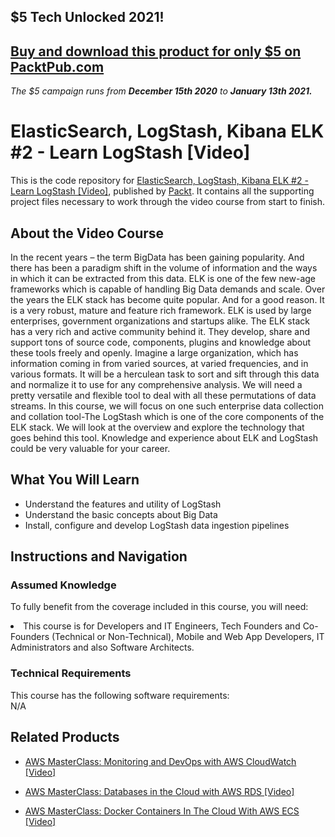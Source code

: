 ## $5 Tech Unlocked 2021!
[Buy and download this product for only $5 on PacktPub.com](https://www.packtpub.com/)
-----
*The $5 campaign         runs from __December 15th 2020__ to __January 13th 2021.__*

# ElasticSearch, LogStash, Kibana ELK #2 - Learn LogStash [Video]
This is the code repository for [ElasticSearch, LogStash, Kibana ELK #2 - Learn LogStash [Video]](https://www.packtpub.com/big-data-and-business-intelligence/elasticsearch-logstash-kibana-elk-2-learn-logstash-video), published by [Packt](https://www.packtpub.com/?utm_source=github). It contains all the supporting project files necessary to work through the video course from start to finish.
## About the Video Course
In the recent years – the term BigData has been gaining popularity. And there has been a paradigm shift in the volume of information and the ways in which it can be extracted from this data. ELK is one of the few new-age frameworks which is capable of handling Big Data demands and scale. Over the years the ELK stack has become quite popular. And for a good reason. It is a very robust, mature and feature rich framework. ELK is used by large enterprises, government organizations and startups alike. The ELK stack has a very rich and active community behind it. They develop, share and support tons of source code, components, plugins and knowledge about these tools freely and openly. Imagine a large organization, which has information coming in from varied sources, at varied frequencies, and in various formats. It will be a herculean task to sort and sift through this data and normalize it to use for any comprehensive analysis. We will need a pretty versatile and flexible tool to deal with all these permutations of data streams. In this course, we will focus on one such enterprise data collection and collation tool-The LogStash which is one of the core components of the ELK stack. We will look at the overview and explore the technology that goes behind this tool. Knowledge and experience about ELK and LogStash could be very valuable for your career.

<H2>What You Will Learn</H2>
<DIV class=book-info-will-learn-text>
<UL>
<LI> Understand the features and utility of LogStash</LI>
<LI> Understand the basic concepts about Big Data</LI>
<LI> Install, configure and develop LogStash data ingestion pipelines</LI>
</UL></DIV>

## Instructions and Navigation
### Assumed Knowledge
To fully benefit from the coverage included in this course, you will need:<br/>
<DIV class=book-info-will-learn-text>
<LI> This course is for Developers and IT Engineers, Tech Founders and Co-Founders (Technical or Non-Technical), Mobile and Web App Developers, IT Administrators and also Software Architects.</LI> 
<DIV>

### Technical Requirements
This course has the following software requirements:<br/>
N/A

## Related Products
* [AWS MasterClass: Monitoring and DevOps with AWS CloudWatch [Video]](https://www.packtpub.com/networking-and-servers/aws-masterclass-monitoring-and-devops-aws-cloudwatch-video)

* [AWS MasterClass: Databases in the Cloud with AWS RDS [Video]]( https://www.packtpub.com/application-development/aws-masterclass-databases-cloud-aws-rds-video)

* [AWS MasterClass: Docker Containers In The Cloud With AWS ECS [Video] ]( https://www.packtpub.com/application-development/aws-masterclass-docker-containers-cloud-aws-ecs-video)
